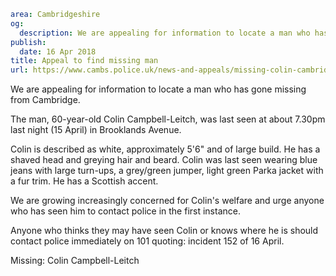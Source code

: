 ```yaml
area: Cambridgeshire
og:
  description: We are appealing for information to locate a man who has gone missing from Cambridge.
publish:
  date: 16 Apr 2018
title: Appeal to find missing man
url: https://www.cambs.police.uk/news-and-appeals/missing-colin-cambridge
```

We are appealing for information to locate a man who has gone missing from Cambridge.

The man, 60-year-old Colin Campbell-Leitch, was last seen at about 7.30pm last night (15 April) in Brooklands Avenue.

Colin is described as white, approximately 5'6" and of large build. He has a shaved head and greying hair and beard. Colin was last seen wearing blue jeans with large turn-ups, a grey/green jumper, light green Parka jacket with a fur trim. He has a Scottish accent.

We are growing increasingly concerned for Colin's welfare and urge anyone who has seen him to contact police in the first instance.

Anyone who thinks they may have seen Colin or knows where he is should contact police immediately on 101 quoting: incident 152 of 16 April.

Missing: Colin Campbell-Leitch
